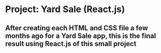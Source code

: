 # Project: Yard Sale (React.js)

## After creating each HTML and CSS file a few months ago for a Yard Sale app, this is the final result using React.js of this small project
